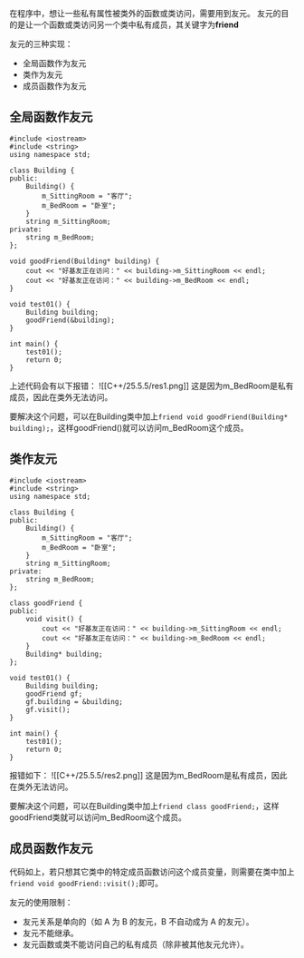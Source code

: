 在程序中，想让一些私有属性被类外的函数或类访问，需要用到友元。
友元的目的是让一个函数或类访问另一个类中私有成员，其关键字为**friend**

友元的三种实现：
- 全局函数作为友元
- 类作为友元
- 成员函数作为友元

## 全局函数作友元

```
#include <iostream>
#include <string>
using namespace std;
  
class Building {
public:
    Building() {
        m_SittingRoom = "客厅";
        m_BedRoom = "卧室";
    }
    string m_SittingRoom;
private:
    string m_BedRoom;
};

void goodFriend(Building* building) {
    cout << "好基友正在访问：" << building->m_SittingRoom << endl;
    cout << "好基友正在访问：" << building->m_BedRoom << endl;
}

void test01() {
    Building building;
    goodFriend(&building);
}

int main() {
    test01();
    return 0;
}
```

上述代码会有以下报错：
![[C++/25.5.5/res1.png]]
这是因为m_BedRoom是私有成员，因此在类外无法访问。

要解决这个问题，可以在Building类中加上`friend void goodFriend(Building* building);`，这样goodFriend()就可以访问m_BedRoom这个成员。

## 类作友元

```
#include <iostream>
#include <string>
using namespace std;
  
class Building {
public:
    Building() {
        m_SittingRoom = "客厅";
        m_BedRoom = "卧室";
    }
    string m_SittingRoom;
private:
    string m_BedRoom;
};

class goodFriend {
public:
    void visit() {
        cout << "好基友正在访问：" << building->m_SittingRoom << endl;
        cout << "好基友正在访问：" << building->m_BedRoom << endl;
    }
    Building* building;
};  

void test01() {
    Building building;
    goodFriend gf;
    gf.building = &building;
    gf.visit();
}

int main() {
    test01();
    return 0;
}
```

报错如下：
![[C++/25.5.5/res2.png]]
这是因为m_BedRoom是私有成员，因此在类外无法访问。

要解决这个问题，可以在Building类中加上`friend class goodFriend;`，这样goodFriend类就可以访问m_BedRoom这个成员。

## 成员函数作友元

代码如上，若只想其它类中的特定成员函数访问这个成员变量，则需要在类中加上`friend void goodFriend::visit();`即可。

友元的使用限制：
- 友元关系是单向的（如 A 为 B 的友元，B 不自动成为 A 的友元）。
- 友元不能继承。
- 友元函数或类不能访问自己的私有成员（除非被其他友元允许）。

